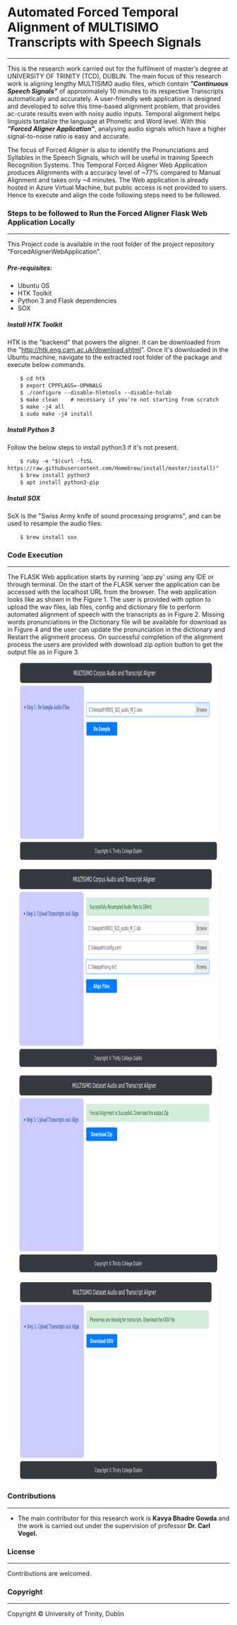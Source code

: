 # Automated Forced Temporal Alignment of MULTISIMO Transcripts with Speech Signals
----

This is the research work carried out for the fulfilment of master’s degree at UNIVERSITY OF TRINITY (TCD), DUBLIN.
The  main  focus  of  this  research  work  is  aligning  lengthy  MULTISIMO  audio  files, which  contain  ***”Continuous  Speech  Signals”***  of  approximately  10  minutes  to  its  respective Transcripts automatically and accurately.  A user-friendly web application is designed and developed to solve this time-based alignment problem, that provides ac-curate  results  even  with  noisy  audio  inputs.   Temporal  alignment  helps  linguists  tantalize the language at Phonetic and Word level.  With this ***”Forced Aligner Application”***, analysing audio signals which have a higher signal-to-noise ratio is easy and accurate. 

The focus of Forced Aligner is also to identify the Pronunciations and Syllables in the Speech Signals, which will be useful in training Speech Recognition Systems. This Temporal Forced Aligner Web Application produces Alignments with a accuracy level of ~77% compared to Manual Alignment and takes only ~4 minutes. The Web application is already hosted in Azure Virtual Machine, but public access is not provided to users. Hence to execute and align the code following steps need to be followed.

### Steps to be followed to Run the Forced Aligner Flask Web Application Locally
----
This Project code is available in the root folder of the project repository "ForcedAlignerWebApplication". 
##### Pre-requisites: 
- Ubuntu OS
- HTK Toolkit 
- Python 3 and Flask dependencies
- SOX

##### Install HTK Toolkit
HTK is the "backend" that powers the aligner. It can be downloaded from the "http://htk.eng.cam.ac.uk/download.shtml". Once it's downloaded in the Ubuntu machine, navigate to the extracted root folder of the package and execute below commands.
```
    $ cd htk
    $ export CPPFLAGS=-UPHNALG
    $ ./configure --disable-hlmtools --disable-hslab
    $ make clean    # necessary if you're not starting from scratch
    $ make -j4 all
    $ sudo make -j4 install
```
##### Install Python 3
Follow the below steps to install python3 if it's not present.
```
    $ ruby -e "$(curl -fsSL https://raw.githubusercontent.com/Homebrew/install/master/install)"
    $ brew install python3
    $ apt install python3-pip
```
##### Install SOX
SoX is the "Swiss Army knife of sound processing programs", and can be used to resample the audio files:
```
    $ brew install sox
```
    
### Code Execution
----
The FLASK Web application starts by running 'app.py' using any IDE or through terminal. On the start of the FLASK server the application can be accessed with the localhost URL from the browser. The web application looks like as shown in the Figure 1. The user is provided with option to upload the wav files, lab files, config and dictionary file to perform automated alignment of speech with the transcripts as in Figure 2. Missing words pronunciations in the Dictionary file will be available for download as in Figure 4 and the user can update the pronunciation in the dictionary and Restart the alignment process. On successful completion of the alignment process the users are provided with download zip option button to get the output file as in Figure 3.

<p align="center">
  <img src="resample.PNG" width="450" height="450" alt="accessibility text" title="Forced Aligner Resampling Audio Files">
</p>

<p align="center">
  <img src="align.PNG" width="450" height="450" alt="accessibility text" title="Forced Alignment">
</p>

<p align="center">
  <img src="download.PNG" width="450" height="450" alt="accessibility text" title="Download the Aligned Zip">
</p>

<p align="center">
  <img src="download_oov.PNG" width="450" height="450" alt="accessibility text" title="Download Out-of-Vocabulary word file">
</p>

### Contributions
----
- The main contributor for this research work is **Kavya Bhadre Gowda** and the work is carried out under the supervision of professor **Dr. Carl Vogel.**

### License
----
Contributions are welcomed.

### Copyright 
----
Copyright © University of Trinity, Dublin
